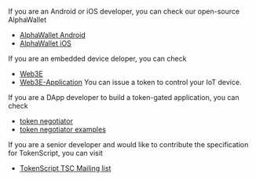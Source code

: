 If you are an Android or iOS developer, you can check our open-source AlphaWallet
- [AlphaWallet Android](https://github.com/AlphaWallet/alpha-wallet-android)
- [AlphaWallet iOS](https://github.com/AlphaWallet/alpha-wallet-ios)

If you are an embedded device deloper, you can check
- [Web3E](https://github.com/AlphaWallet/Web3E)
- [Web3E-Application](https://github.com/AlphaWallet/Web3E-Application)
You can issue a token to control your IoT device.

If you are a DApp developer to build a token-gated application, you can check
- [token negotiator](https://github.com/TokenScript/token-negotiator)
- [token negotiator examples](https://github.com/TokenScript/token-negotiator-examples)

If you are a senior developer and would like to contribute the specification for TokenScript, you can visit 
- [TokenScript TSC Mailing list](https://lists.oasis-open-projects.org/g/eea-cp-tokenscript)